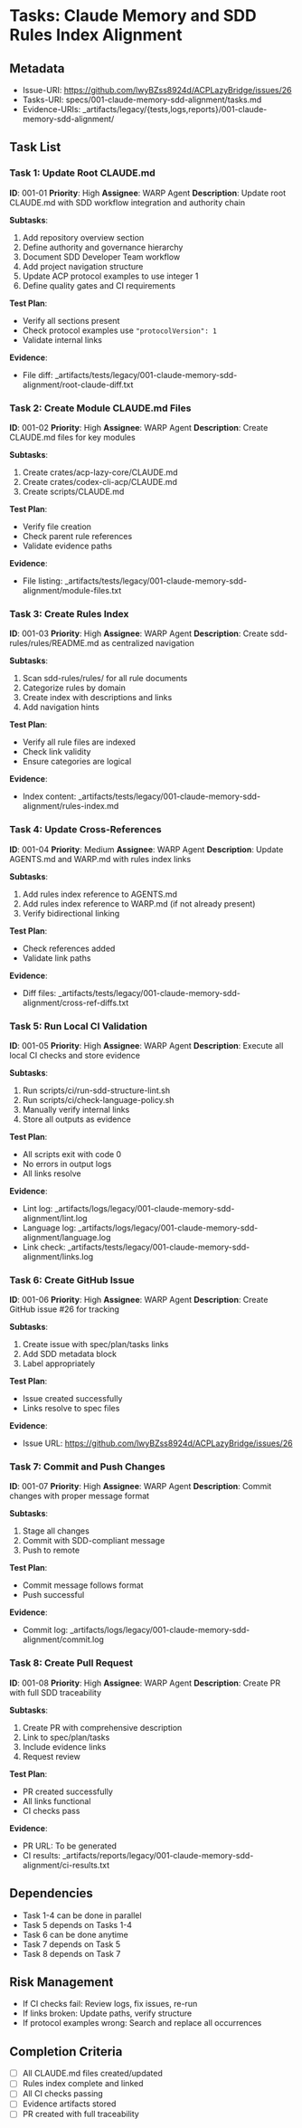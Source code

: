 # Tasks: Claude Memory and SDD Rules Index Alignment

## Metadata

- Issue-URI: https://github.com/lwyBZss8924d/ACPLazyBridge/issues/26
- Tasks-URI: specs/001-claude-memory-sdd-alignment/tasks.md
- Evidence-URIs: _artifacts/legacy/{tests,logs,reports}/001-claude-memory-sdd-alignment/

## Task List

### Task 1: Update Root CLAUDE.md

**ID**: 001-01
**Priority**: High
**Assignee**: WARP Agent
**Description**: Update root CLAUDE.md with SDD workflow integration and authority chain

**Subtasks**:

1. Add repository overview section
2. Define authority and governance hierarchy
3. Document SDD Developer Team workflow
4. Add project navigation structure
5. Update ACP protocol examples to use integer 1
6. Define quality gates and CI requirements

**Test Plan**:

- Verify all sections present
- Check protocol examples use `"protocolVersion": 1`
- Validate internal links

**Evidence**:

- File diff: _artifacts/tests/legacy/001-claude-memory-sdd-alignment/root-claude-diff.txt

### Task 2: Create Module CLAUDE.md Files

**ID**: 001-02
**Priority**: High
**Assignee**: WARP Agent
**Description**: Create CLAUDE.md files for key modules

**Subtasks**:

1. Create crates/acp-lazy-core/CLAUDE.md
2. Create crates/codex-cli-acp/CLAUDE.md
3. Create scripts/CLAUDE.md

**Test Plan**:

- Verify file creation
- Check parent rule references
- Validate evidence paths

**Evidence**:

- File listing: _artifacts/tests/legacy/001-claude-memory-sdd-alignment/module-files.txt

### Task 3: Create Rules Index

**ID**: 001-03
**Priority**: High
**Assignee**: WARP Agent
**Description**: Create sdd-rules/rules/README.md as centralized navigation

**Subtasks**:

1. Scan sdd-rules/rules/ for all rule documents
2. Categorize rules by domain
3. Create index with descriptions and links
4. Add navigation hints

**Test Plan**:

- Verify all rule files are indexed
- Check link validity
- Ensure categories are logical

**Evidence**:

- Index content: _artifacts/tests/legacy/001-claude-memory-sdd-alignment/rules-index.md

### Task 4: Update Cross-References

**ID**: 001-04
**Priority**: Medium
**Assignee**: WARP Agent
**Description**: Update AGENTS.md and WARP.md with rules index links

**Subtasks**:

1. Add rules index reference to AGENTS.md
2. Add rules index reference to WARP.md (if not already present)
3. Verify bidirectional linking

**Test Plan**:

- Check references added
- Validate link paths

**Evidence**:

- Diff files: _artifacts/tests/legacy/001-claude-memory-sdd-alignment/cross-ref-diffs.txt

### Task 5: Run Local CI Validation

**ID**: 001-05
**Priority**: High
**Assignee**: WARP Agent
**Description**: Execute all local CI checks and store evidence

**Subtasks**:

1. Run scripts/ci/run-sdd-structure-lint.sh
2. Run scripts/ci/check-language-policy.sh
3. Manually verify internal links
4. Store all outputs as evidence

**Test Plan**:

- All scripts exit with code 0
- No errors in output logs
- All links resolve

**Evidence**:

- Lint log: _artifacts/logs/legacy/001-claude-memory-sdd-alignment/lint.log
- Language log: _artifacts/logs/legacy/001-claude-memory-sdd-alignment/language.log
- Link check: _artifacts/tests/legacy/001-claude-memory-sdd-alignment/links.log

### Task 6: Create GitHub Issue

**ID**: 001-06
**Priority**: High
**Assignee**: WARP Agent
**Description**: Create GitHub issue #26 for tracking

**Subtasks**:

1. Create issue with spec/plan/tasks links
2. Add SDD metadata block
3. Label appropriately

**Test Plan**:

- Issue created successfully
- Links resolve to spec files

**Evidence**:

- Issue URL: https://github.com/lwyBZss8924d/ACPLazyBridge/issues/26

### Task 7: Commit and Push Changes

**ID**: 001-07
**Priority**: High
**Assignee**: WARP Agent
**Description**: Commit changes with proper message format

**Subtasks**:

1. Stage all changes
2. Commit with SDD-compliant message
3. Push to remote

**Test Plan**:

- Commit message follows format
- Push successful

**Evidence**:

- Commit log: _artifacts/logs/legacy/001-claude-memory-sdd-alignment/commit.log

### Task 8: Create Pull Request

**ID**: 001-08
**Priority**: High
**Assignee**: WARP Agent
**Description**: Create PR with full SDD traceability

**Subtasks**:

1. Create PR with comprehensive description
2. Link to spec/plan/tasks
3. Include evidence links
4. Request review

**Test Plan**:

- PR created successfully
- All links functional
- CI checks pass

**Evidence**:

- PR URL: To be generated
- CI results: _artifacts/reports/legacy/001-claude-memory-sdd-alignment/ci-results.txt

## Dependencies

- Task 1-4 can be done in parallel
- Task 5 depends on Tasks 1-4
- Task 6 can be done anytime
- Task 7 depends on Task 5
- Task 8 depends on Task 7

## Risk Management

- If CI checks fail: Review logs, fix issues, re-run
- If links broken: Update paths, verify structure
- If protocol examples wrong: Search and replace all occurrences

## Completion Criteria

- [ ] All CLAUDE.md files created/updated
- [ ] Rules index complete and linked
- [ ] All CI checks passing
- [ ] Evidence artifacts stored
- [ ] PR created with full traceability
